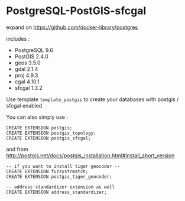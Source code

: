 # PostgreSQL-PostGIS-sfcgal

expand on https://github.com/docker-library/postgres

includes :

* PostgreSQL 9.6
* PostGIS 2.4.0
* geos 3.5.0
* gdal 2.1.4
* proj 4.9.3
* cgal 4.10.1
* sfcgal 1.3.2

Use template `template_postgis` to create your databases with postgis / sfcgal enabled

You can also simply use : 
```
CREATE EXTENSION postgis;
CREATE EXTENSION postgis_topology;
CREATE EXTENSION postgis_sfcgal;
```

and from http://postgis.net/docs/postgis_installation.html#install_short_version
```
-- if you want to install tiger geocoder --
CREATE EXTENSION fuzzystrmatch;
CREATE EXTENSION postgis_tiger_geocoder;

-- address standardizer extension as well
CREATE EXTENSION address_standardizer;
```
